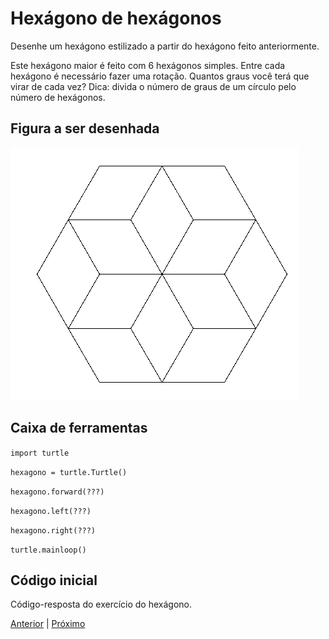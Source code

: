 # Hexágono de hexágonos

Desenhe um hexágono estilizado a partir do hexágono feito anteriormente.

Este hexágono maior é feito com 6 hexágonos simples. Entre cada hexágono é
necessário fazer uma rotação. Quantos graus você terá que virar de cada vez?
Dica: divida o número de graus de um círculo pelo número de hexágonos.


## Figura a ser desenhada
![Hexágono de hexágonos](04_hexagono_hexagonos.png "Hexágono de hexágonos")


## Caixa de ferramentas

```import turtle```

```hexagono = turtle.Turtle()```

```hexagono.forward(???)```

```hexagono.left(???)```

```hexagono.right(???)```

```turtle.mainloop()```


## Código inicial

Código-resposta do exercício do hexágono.


[Anterior](03_flor_diamante.md) | [Próximo](05_mais_uma_flor.md)
